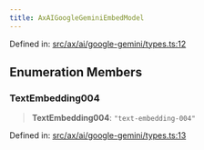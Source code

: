 ```yaml
---
title: AxAIGoogleGeminiEmbedModel
---
```


Defined in: [src/ax/ai/google-gemini/types.ts:12](#apidocs/httpsgithubcomax-llmaxblob3b79ada8d723949fcd8a76c2b6f48cf69d8394f8srcaxaigoogle-geminitypestsl12)

## Enumeration Members

<a id="TextEmbedding004"></a>

### TextEmbedding004

> **TextEmbedding004**: `"text-embedding-004"`

Defined in: [src/ax/ai/google-gemini/types.ts:13](#apidocs/httpsgithubcomax-llmaxblob3b79ada8d723949fcd8a76c2b6f48cf69d8394f8srcaxaigoogle-geminitypestsl13)
